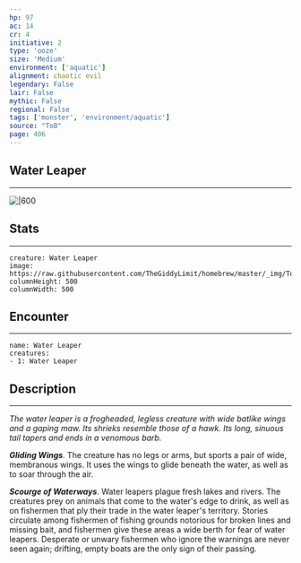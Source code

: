 ```yaml
---
hp: 97
ac: 14
cr: 4
initiative: 2
type: 'ooze'    
size: 'Medium'
environment: ['aquatic']
alignment: chaotic evil
legendary: False
lair: False
mythic: False
regional: False
tags: ['monster', 'environment/aquatic']
source: "ToB"
page: 406
---
```


## Water Leaper
---

![|600](https://raw.githubusercontent.com/TheGiddyLimit/homebrew/master/_img/ToB/Water%20Leaper.webp)

## Stats
---

```statblock
creature: Water Leaper
image: https://raw.githubusercontent.com/TheGiddyLimit/homebrew/master/_img/ToB/token/Water%20Leaper.png
columnHeight: 500
columnWidth: 500
```

## Encounter
---

```encounter-table
name: Water Leaper
creatures:
- 1: Water Leaper
```

## Description
---
_The water leaper is a frogheaded, legless creature with wide batlike wings and a gaping maw. Its shrieks resemble those of a hawk. Its long, sinuous tail tapers and ends in a venomous barb._

**_Gliding Wings_**. The creature has no legs or arms, but sports a pair of wide, membranous wings. It uses the wings to glide beneath the water, as well as to soar through the air.

**_Scourge of Waterways_**. Water leapers plague fresh lakes and rivers. The creatures prey on animals that come to the water's edge to drink, as well as on fishermen that ply their trade in the water leaper's territory. Stories circulate among fishermen of fishing grounds notorious for broken lines and missing bait, and fishermen give these areas a wide berth for fear of water leapers. Desperate or unwary fishermen who ignore the warnings are never seen again; drifting, empty boats are the only sign of their passing.






